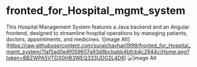 # fronted_for_Hospital_mgmt_system
 This Hospital Management System features a Java backend and an Angular frontend, designed to streamline hospital operations by managing patients, doctors, appointments, and medicines.
![image Alt] (https://raw.githubusercontent.com/surajchavhan1999/fronted_for_Hospital_mgmt_system/11af5ad0e4f059607a93d8bcbabb4bfcb4c2944c/Home.png?token=BBZWPA5VTD3GHB3WEQ333UDG2L4D6)
![image Alt](https://raw.githubusercontent.com/surajchavhan1999/fronted_for_Hospital_mgmt_system/11af5ad0e4f059607a93d8bcbabb4bfcb4c2944c/Admin.png?token=BBZWPA5RJFM5UO6PYNBJUH3G2L3XM)
